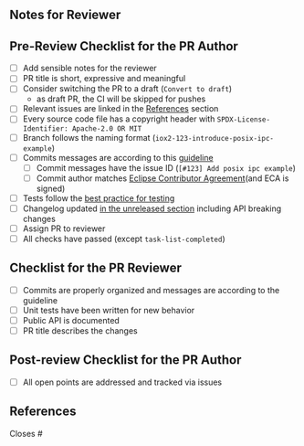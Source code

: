 <!-- markdownlint-disable MD013 Line breaks on the bullet list lines are also present on the github renderer, therefore no line length limitation -->
<!-- markdownlint-disable MD041 On the github PR template we want to start with '## Headline' -->

## Notes for Reviewer
<!-- Items in addition to the checklist below that the reviewer should look for -->

## Pre-Review Checklist for the PR Author

* [ ] Add sensible notes for the reviewer
* [ ] PR title is short, expressive and meaningful
* [ ] Consider switching the PR to a draft (`Convert to draft`)
    * as draft PR, the CI will be skipped for pushes
* [ ] Relevant issues are linked in the [References](#references) section
* [ ] Every source code file has a copyright header with `SPDX-License-Identifier: Apache-2.0 OR MIT`
* [ ] Branch follows the naming format (`iox2-123-introduce-posix-ipc-example`)
* [ ] Commits messages are according to this [guideline][commit-guidelines]
    * [ ] Commit messages have the issue ID (`[#123] Add posix ipc example`)
    * [ ] Commit author matches [Eclipse Contributor Agreement][eca](and ECA is signed)
* [ ] Tests follow the [best practice for testing][testing]
* [ ] Changelog updated [in the unreleased section][changelog] including API breaking changes
* [ ] Assign PR to reviewer
* [ ] All checks have passed (except `task-list-completed`)

[commit-guidelines]: https://tbaggery.com/2008/04/19/a-note-about-git-commit-messages.html
[eca]: http://www.eclipse.org/legal/ECA.php
[testing]: https://github.com/eclipse-iceoryx/iceoryx/blob/master/doc/website/concepts/best-practice-for-testing.md
[changelog]: https://github.com/eclipse-iceoryx/iceoryx2/blob/main/doc/release-notes/iceoryx2-unreleased.md

## Checklist for the PR Reviewer

* [ ] Commits are properly organized and messages are according to the guideline
* [ ] Unit tests have been written for new behavior
* [ ] Public API is documented
* [ ] PR title describes the changes

## Post-review Checklist for the PR Author

* [ ] All open points are addressed and tracked via issues

## References

<!-- Use either 'Closes #123' or 'Relates to #123' to reference the corresponding issue. -->

Closes # <!-- Add issue number after '#' -->

<!-- markdownlint-enable MD041 -->
<!-- markdownlint-enable MD013 -->
